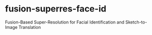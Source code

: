 # fusion-superres-face-id
Fusion-Based Super-Resolution for Facial Identification and Sketch-to-Image Translation
